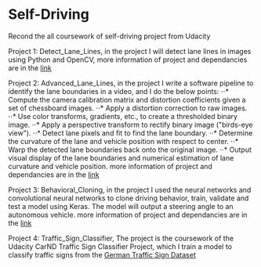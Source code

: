 # Self-Driving

Recond the all coursework of self-driving project from Udacity

Project 1: Detect_Lane_Lines,
in the project I will detect lane lines in images using Python and OpenCV,
more information of project and dependancies are in the [link](https://github.com/udacity/CarND-LaneLines-P1)

Project 2: Advanced_Lane_Lines,
in the project I write a software pipeline to identify the lane boundaries in a video, and I do the below points:
⋅⋅* Compute the camera calibration matrix and distortion coefficients given a set of chessboard images.
⋅⋅* Apply a distortion correction to raw images.
⋅⋅* Use color transforms, gradients, etc., to create a thresholded binary image.
⋅⋅* Apply a perspective transform to rectify binary image ("birds-eye view").
⋅⋅* Detect lane pixels and fit to find the lane boundary.
⋅⋅* Determine the curvature of the lane and vehicle position with respect to center.
⋅⋅* Warp the detected lane boundaries back onto the original image.
⋅⋅* Output visual display of the lane boundaries and numerical estimation of lane curvature and vehicle position.
more information of project and dependancies are in the [link](https://github.com/udacity/CarND-Advanced-Lane-Lines)

Project 3: Behavioral_Cloning,
in the project I used the neural networks and convolutional neural networks to clone driving behavior, train, validate and test a model using Keras. The model will output a steering angle to an autonomous vehicle.
more information of project and dependancies are in the [link](https://github.com/udacity/CarND-Behavioral-Cloning-P3)

Project 4: Traffic_Sign_Classifier,
The project is the coursework of the Udacity CarND Traffic Sign Classifier Project, which I train a model to classify traffic signs from the [German Traffic Sign Dataset](http://benchmark.ini.rub.de/?section=gtsrb&subsection=dataset)
